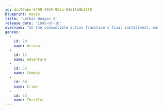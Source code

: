 ```yaml
---
id: dcc99abe-5490-4928-933a-94d1fb9b1ff8
blueprint: movie
title: 'Lethal Weapon 4'
release_date: '1998-07-10'
overview: "In the combustible action franchise's final installment, maverick detectives Martin Riggs and Roger Murtaugh square off against Asian mobster Wah Sing Ku, who's up to his neck in slave trading and counterfeit currency. With help from gumshoe Leo Getz and smart-aleck rookie cop Lee Butters, Riggs and Murtaugh aim to take down Ku and his gang."
genres:
  -
    id: 28
    name: Action
  -
    id: 12
    name: Adventure
  -
    id: 35
    name: Comedy
  -
    id: 80
    name: Crime
  -
    id: 53
    name: Thriller
---
```


